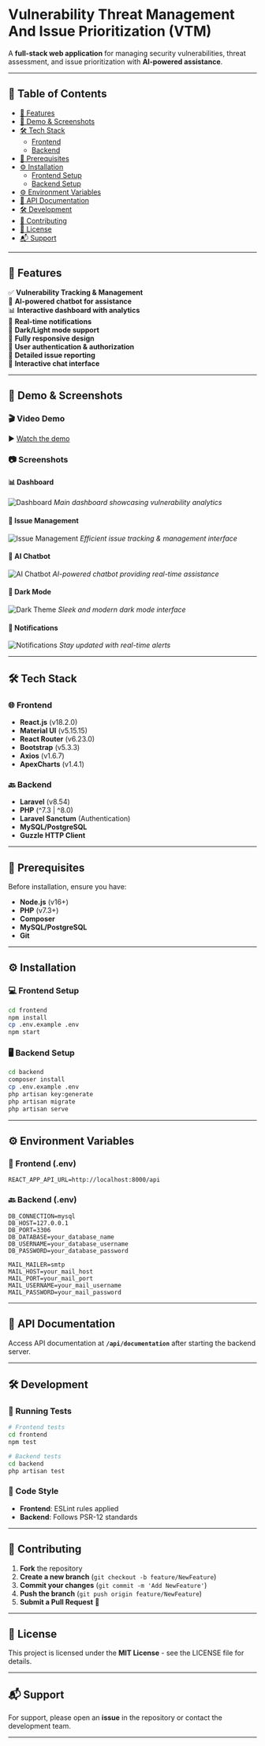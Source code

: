 # Vulnerability Threat Management And Issue Prioritization (VTM)

A **full-stack web application** for managing security vulnerabilities, threat assessment, and issue prioritization with **AI-powered assistance**.

---

## 📜 Table of Contents
- [🚀 Features](#-features)
- [🎥 Demo & Screenshots](#-demo--screenshots)
- [🛠 Tech Stack](#-tech-stack)
  - [Frontend](#frontend)
  - [Backend](#backend)
- [📌 Prerequisites](#-prerequisites)
- [⚙️ Installation](#-installation)
  - [Frontend Setup](#frontend-setup)
  - [Backend Setup](#backend-setup)
- [⚙️ Environment Variables](#-environment-variables)
- [📄 API Documentation](#-api-documentation)
- [🛠 Development](#-development)
- [🤝 Contributing](#-contributing)
- [📜 License](#-license)
- [📬 Support](#-support)

---

## 🚀 Features
✅ **Vulnerability Tracking & Management**  
🤖 **AI-powered chatbot for assistance**  
📊 **Interactive dashboard with analytics**  
🔔 **Real-time notifications**  
🌙 **Dark/Light mode support**  
📱 **Fully responsive design**  
🔐 **User authentication & authorization**  
📝 **Detailed issue reporting**  
💬 **Interactive chat interface**  

---

## 🎥 Demo & Screenshots

### 🎬 Video Demo
▶️ [Watch the demo](https://drive.google.com/file/d/1ZXSd4aJOdCmfRS-z844lfT00B5ewk15m/preview)

### 📷 Screenshots
#### 📊 Dashboard
![Dashboard](screenshots/dashboard.png)
*Main dashboard showcasing vulnerability analytics*

#### 📝 Issue Management
![Issue Management](screenshots/issues.png)
*Efficient issue tracking & management interface*

#### 🤖 AI Chatbot
![AI Chatbot](screenshots/chatbot.png)
*AI-powered chatbot providing real-time assistance*

#### 🌙 Dark Mode
![Dark Theme](screenshots/dark-theme.png)
*Sleek and modern dark mode interface*

#### 🔔 Notifications
![Notifications](screenshots/notifications.png)
*Stay updated with real-time alerts*

---

## 🛠 Tech Stack

### 🌐 Frontend
- **React.js** (v18.2.0)
- **Material UI** (v5.15.15)
- **React Router** (v6.23.0)
- **Bootstrap** (v5.3.3)
- **Axios** (v1.6.7)
- **ApexCharts** (v1.4.1)

### 🔙 Backend
- **Laravel** (v8.54)
- **PHP** (^7.3 | ^8.0)
- **Laravel Sanctum** (Authentication)
- **MySQL/PostgreSQL**
- **Guzzle HTTP Client**

---

## 📌 Prerequisites
Before installation, ensure you have:
- **Node.js** (v16+)
- **PHP** (v7.3+)
- **Composer**
- **MySQL/PostgreSQL**
- **Git**

---

## ⚙️ Installation

### 💻 Frontend Setup
```bash
cd frontend
npm install
cp .env.example .env
npm start
```

### 🖥 Backend Setup
```bash
cd backend
composer install
cp .env.example .env
php artisan key:generate
php artisan migrate
php artisan serve
```

---

## ⚙️ Environment Variables

### 📌 Frontend (.env)
```
REACT_APP_API_URL=http://localhost:8000/api
```

### 🔙 Backend (.env)
```
DB_CONNECTION=mysql
DB_HOST=127.0.0.1
DB_PORT=3306
DB_DATABASE=your_database_name
DB_USERNAME=your_database_username
DB_PASSWORD=your_database_password

MAIL_MAILER=smtp
MAIL_HOST=your_mail_host
MAIL_PORT=your_mail_port
MAIL_USERNAME=your_mail_username
MAIL_PASSWORD=your_mail_password
```

---

## 📄 API Documentation
Access API documentation at **`/api/documentation`** after starting the backend server.

---

## 🛠 Development

### 🧪 Running Tests
```bash
# Frontend tests
cd frontend
npm test

# Backend tests
cd backend
php artisan test
```

### 🎨 Code Style
- **Frontend**: ESLint rules applied
- **Backend**: Follows PSR-12 standards

---

## 🤝 Contributing
1. **Fork** the repository
2. **Create a new branch** (`git checkout -b feature/NewFeature`)
3. **Commit your changes** (`git commit -m 'Add NewFeature'`)
4. **Push the branch** (`git push origin feature/NewFeature`)
5. **Submit a Pull Request** 🚀

---

## 📜 License
This project is licensed under the **MIT License** - see the LICENSE file for details.

---

## 📬 Support
For support, please open an **issue** in the repository or contact the development team.

---
